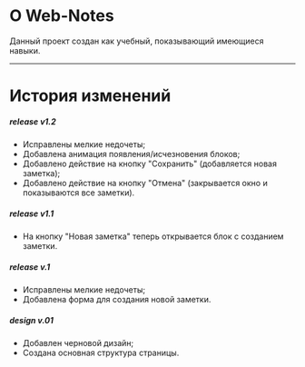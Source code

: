 # О Web-Notes
Данный проект создан как учебный, показывающий имеющиеся навыки.
***
# История изменений

##### release v1.2
* Исправлены мелкие недочеты;
* Добавлена анимация появления/исчезновения блоков;
* Добавлено действие на кнопку "Сохранить" (добавляется новая заметка);
* Добавлено действие на кнопку "Отмена" (закрывается окно и показываются все заметки).

##### release v1.1
* На кнопку "Новая заметка" теперь открывается блок с созданием заметки.

##### release v.1
* Исправлены мелкие недочеты;
* Добавлена форма для создания новой заметки.

##### design v.01
* Добавлен черновой дизайн;
* Создана основная структура страницы.
